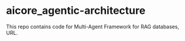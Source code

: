 # aicore_agentic-architecture
This repo contains code for Multi-Agent Framework for RAG databases, URL. 
